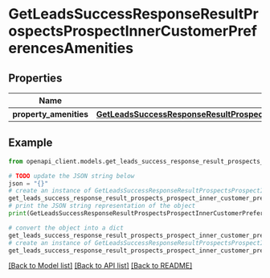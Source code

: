 # GetLeadsSuccessResponseResultProspectsProspectInnerCustomerPreferencesAmenities


## Properties

Name | Type | Description | Notes
------------ | ------------- | ------------- | -------------
**property_amenities** | [**GetLeadsSuccessResponseResultProspectsProspectInnerCustomerPreferencesAmenitiesPropertyAmenities**](GetLeadsSuccessResponseResultProspectsProspectInnerCustomerPreferencesAmenitiesPropertyAmenities.md) |  | [optional] 

## Example

```python
from openapi_client.models.get_leads_success_response_result_prospects_prospect_inner_customer_preferences_amenities import GetLeadsSuccessResponseResultProspectsProspectInnerCustomerPreferencesAmenities

# TODO update the JSON string below
json = "{}"
# create an instance of GetLeadsSuccessResponseResultProspectsProspectInnerCustomerPreferencesAmenities from a JSON string
get_leads_success_response_result_prospects_prospect_inner_customer_preferences_amenities_instance = GetLeadsSuccessResponseResultProspectsProspectInnerCustomerPreferencesAmenities.from_json(json)
# print the JSON string representation of the object
print(GetLeadsSuccessResponseResultProspectsProspectInnerCustomerPreferencesAmenities.to_json())

# convert the object into a dict
get_leads_success_response_result_prospects_prospect_inner_customer_preferences_amenities_dict = get_leads_success_response_result_prospects_prospect_inner_customer_preferences_amenities_instance.to_dict()
# create an instance of GetLeadsSuccessResponseResultProspectsProspectInnerCustomerPreferencesAmenities from a dict
get_leads_success_response_result_prospects_prospect_inner_customer_preferences_amenities_from_dict = GetLeadsSuccessResponseResultProspectsProspectInnerCustomerPreferencesAmenities.from_dict(get_leads_success_response_result_prospects_prospect_inner_customer_preferences_amenities_dict)
```
[[Back to Model list]](../README.md#documentation-for-models) [[Back to API list]](../README.md#documentation-for-api-endpoints) [[Back to README]](../README.md)


